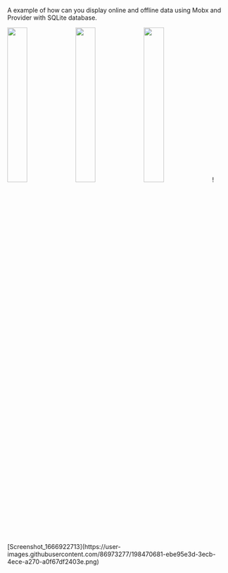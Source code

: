 A example of how can you display online and offline data using Mobx and Provider with SQLite database.

<img src="https://user-images.githubusercontent.com/86973277/198456429-62b097e7-1e49-405b-89a4-f295fc52644b.png" width="30%">
<img src="https://user-images.githubusercontent.com/86973277/198457445-727a4034-0245-44ed-b5ff-5d5b8bf12b91.png" width="30%">
<img src="https://user-images.githubusercontent.com/86973277/198454928-a6b47546-41f2-4323-9b5a-36ed2a635014.png" width="30%">
![Screenshot_1666922713](https://user-images.githubusercontent.com/86973277/198470681-ebe95e3d-3ecb-4ece-a270-a0f67df2403e.png)
